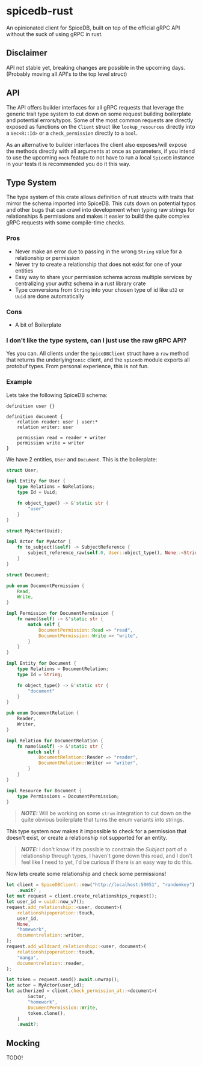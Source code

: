 # spicedb-rust

An opinionated client for SpiceDB, built on top of the official gRPC API without the suck of using gRPC in rust.

## Disclaimer
API not stable yet, breaking changes are possible in the upcoming days.
(Probably moving all API's to the top level struct)


## API
The API offers builder interfaces for all gRPC requests that leverage the generic trait type system to 
cut down on some request building boilerplate and potential errors/typos.
Some of the most common requests are directly exposed as functions on the `Client` struct like `lookup_resources` directly into a `Vec<R::Id>` or a `check_permission` directly to a `bool`.

As an alternative to builder interfaces the client also exposes/will expose the methods directly with all arguments at once as parameters, if you intend to use the upcoming `mock` feature to not have to run a local `SpiceDB` instance in your tests it is recommended you do it this way.

## Type System
The type system of this crate allows definition of rust structs with traits that mirror the schema imported into SpiceDB. This cuts down on potential typos and other bugs that can crawl into development when typing raw strings for relationships & permissions and makes it easier to build the quite complex gRPC requests with some compile-time checks.

### Pros
- Never make an error due to passing in the wrong `String` value for a relationship or permission
- Never try to create a relationship that does not exist for one of your entities
- Easy way to share your permission schema across multiple services by centralizing your authz schema in a rust library crate
- Type conversions from `String` into your chosen type of id like `u32` or `Uuid` are done automatically

### Cons
- A bit of Boilerplate

### I don't like the type system, can I just use the raw gRPC API?
Yes you can. All clients under the `SpiceDBClient` struct have a `raw` method that returns the underlying`tonic` client, and the `spicedb` module exports all protobuf types. From personal experience, this is not fun.

### Example
Lets take the following SpiceDB schema:
```zed
definition user {}

definition document {
    relation reader: user | user:*
    relation writer: user
    
    permission read = reader + writer
    permission write = writer
}
```
We have 2 entities, `User` and `Document`. This is the boilerplate:

```rust
struct User;

impl Entity for User {
    type Relations = NoRelations;
    type Id = Uuid;

    fn object_type() -> &'static str {
        "user"
    }
}

struct MyActor(Uuid);

impl Actor for MyActor {
    fn to_subject(&self) -> SubjectReference {
        subject_reference_raw(self.0, User::object_type(), None::<String>)
    }
}

struct Document;

pub enum DocumentPermission {
    Read,
    Write,
}

impl Permission for DocumentPermission {
    fn name(&self) -> &'static str {
        match self {
            DocumentPermission::Read => "read",
            DocumentPermission::Write => "write",
        }
    }
}

impl Entity for Document {
    type Relations = DocumentRelation;
    type Id = String;

    fn object_type() -> &'static str {
        "document"
    }
}

pub enum DocumentRelation {
    Reader,
    Writer,
}

impl Relation for DocumentRelation {
    fn name(&self) -> &'static str {
        match self {
            DocumentRelation::Reader => "reader",
            DocumentRelation::Writer => "writer",
        }
    }
}

impl Resource for Document {
    type Permissions = DocumentPermission;
}

```
> **_NOTE:_** Will be working on some `strum` integration to cut down on the quite obvious boilerplate that turns the enum variants into strings.

This type system now makes it impossible to check for a permission that doesn't exist, or create a relationship not supported for an entity. 

> **_NOTE:_** I don't know if its possible to constrain the *Subject* part of a relationship through types, I haven't gone down this road, and I don't feel like I need to yet, I'd be curious if there is an easy way to do this.

Now lets create some relationship and check some permissions!
```rust
let client = SpiceDBClient::new("http://localhost:50051", "randomkey")
    .await? ;
let mut request = client.create_relationships_request();
let user_id = uuid::now_v7();
request.add_relationship::<user, document>(
    relationshipoperation::touch,
    user_id,
    None,
    "homework",
    documentrelation::writer,
);
request.add_wildcard_relationship::<user, document>(
    relationshipoperation::touch,
    "manga",
    documentrelation::reader,
);

let token = request.send().await.unwrap();
let actor = MyActor(user_id);
let authorized = client.check_permission_at::<document>(
        &actor,
        "homework",
        DocumentPermission::Write,
        token.clone(),
    )
    .await?;
```

## Mocking
TODO!
